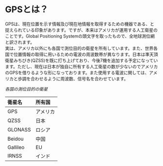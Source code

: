 ﻿# GPSとは？

GPSは、現在位置を示す情報及び現在地情報を取得するための機器である、と捉えられている印象があります。ですが、本来はアメリカが運用する人工衛星のことです。Global Positioning Systemの頭文字を取ったもので、全地球測位網と訳されます。  
実は、アメリカ以外にも各国で測位目的の衛星を所有しています。また、世界各国で位置情報の取得に用いるための電波の周波数帯が異なります。日本は準天頂衛星みちびき(QZSS)を既に打ち上げており、今後7機を追加する予定になっています。ただし、現在は日本が独自に所有する人工衛星の数が少ないのでアメリカのGPSを借りるような形になっております。また使用する電波に関しては、アメリカと歩調を合わせるように周波数、信号名を合わせています。

*各国の測位目的の衛星*

|衛星名|所有国|
|:-----|:-----|
|GPS|アメリカ|
|QZSS|日本|
|GLONASS|ロシア|
|Beidou|中国|
|Gallileo|EU|
|IRNSS|インド|
